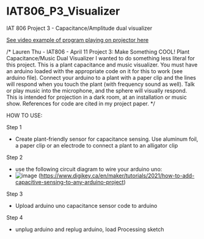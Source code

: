 # IAT806_P3_Visualizer
IAT 806 Project 3 - Capacitance/Amplitude dual visualizer

[See video example of program playing on projector here](https://www.youtube.com/watch?v=qEByxo5nRf4)

/* Lauren Thu - IAT806 - April 11
Project 3: Make Something COOL!
Plant Capacitance/Music Dual Visualizer
I wanted to do something less literal for this project. This is
a plant capacitance and music visualizer. You must have an arduino loaded with
the appropriate code on it for this to work (see arduino file). Connect your arduino to a plant 
with a paper clip and the lines will respond when you touch the plant (with frequency
sound as well). Talk or play music into the microphone, and the sphere will visually respond.
This is intended for projection in a dark room, at an installation or
music show.
References for code are cited in my project paper.
*/

HOW TO USE:

Step 1
- Create plant-friendly sensor for capacitance sensing. Use aluminum foil, a paper clip or an electrode to connect a plant to an alligator clip
  
Step 2
- use the following circuit diagram to wire your arduino uno:
- ![image](https://github.com/Goodiethuthu/IAT806_P3_Visualizer/assets/16639586/1fce3fd7-a132-4e5e-b1cf-4ca1d1617caf) (https://www.digikey.ca/en/maker/tutorials/2021/how-to-add-capacitive-sensing-to-any-arduino-project)
  
Step 3

- Upload arduino uno capacitance sensor code to arduino
  
Step 4

- unplug arduino and replug arduino, load Processing sketch

